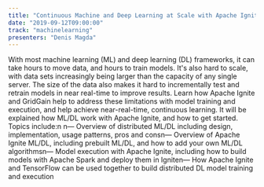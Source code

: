 ```yaml
---
title: "Continuous Machine and Deep Learning at Scale with Apache Ignite"
date: "2019-09-12T09:00:00"
track: "machinelearning"
presenters: "Denis Magda"
---
```


With most machine learning (ML) and deep learning (DL) frameworks, it can take hours to move data, and hours to train models. It's also hard to scale, with data sets increasingly being larger than the capacity of any single server. The size of the data also makes it hard to incrementally test and retrain models in near real-time to improve results. Learn how Apache Ignite and GridGain help to address these limitations with model training and execution, and help achieve near-real-time, continuous learning. It will be explained how ML/DL work with Apache Ignite, and how to get started. Topics include:n n— Overview of distributed ML/DL including design, implementation, usage patterns, pros and consn— Overview of Apache Ignite ML/DL, including prebuilt ML/DL, and how to add your own ML/DL algorithmsn— Model execution with Apache Ignite, including how to build models with Apache Spark and deploy them in Igniten— How Apache Ignite and TensorFlow can be used together to build distributed DL model training and execution 
